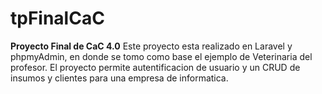 # tpFinalCaC

**Proyecto Final de CaC 4.0**
Este proyecto esta realizado en Laravel y phpmyAdmin, en donde se tomo como base el ejemplo de Veterinaria del profesor.
El proyecto permite autentificacion de usuario y un CRUD de insumos y clientes para una empresa de informatica.
